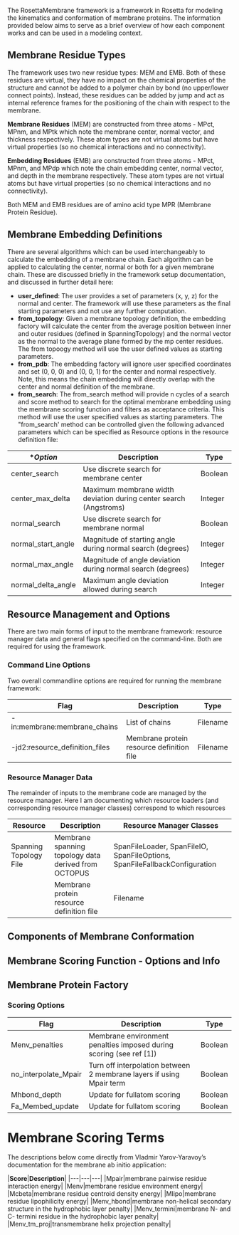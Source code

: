 The RosettaMembrane framework is a framework in Rosetta for modeling the kinematics and conformation of membrane proteins. The information provided below aims to serve as a brief overview of how each component works and can be used in a modeling context. 

## Membrane Residue Types
The framework uses two new residue types: MEM and EMB. Both of these residues are virtual, they have no impact on the chemical properties of the structure and cannot be added to a polymer chain by bond (no upper/lower connect points). Instead, these residues can be added by jump and act as internal reference frames for the positioning of the chain with respect to the membrane. 

**Membrane Residues** (MEM) are constructed from three atoms - MPct, MPnm, and MPtk which note the membrane center, normal vector, and thickness respectively. These atom types are not virtual atoms but have virtual properties (so no chemical interactions and no connectivity). 

**Embedding Residues** (EMB) are constructed from three atoms - MPct, MPnm, and MPdp which note the chain embedding center, normal vector, and depth in the membrane respectively. These atom types are not virtual atoms but have virtual properties (so no chemical interactions and no connectivity). 

Both MEM and EMB residues are of amino acid type MPR (Membrane Protein Residue). 

## Membrane Embedding Definitions
There are several algorithms which can be used interchangeably to calculate the embedding of a membrane chain. Each algorithm can be applied to calculating the center, normal or both for a given membrane chain.  These are discussed briefly in the framework setup documentation, and discussed in further detail here: 
* **user_defined**: The user provides a set of parameters (x, y, z) for the normal and center. The framework will use these parameters as the final starting parameters and not use any further computation. 
* **from_topology**: Given a membrane topology definition, the embedding factory will calculate the center 
from the average position between inner and outer residues (defined in SpanningTopology) and the normal vector as the normal to the average plane formed by the mp center residues. The from topoogy method will use the user defined values as starting parameters. 
* **from_pdb**: The embedding factory will ignore user specified coordinates and set (0, 0, 0) and (0, 0, 1) for the center and normal respectively. Note, this means the chain embedding will directly overlap with the center and normal definition of the membrane. 
* **from_search**: The from_search method will provide n cycles of a search and score method to search for the optimal membrane embedding using the membrane scoring function and filters as acceptance criteria. This method will use the user specified values as starting parameters. The "from_search' method can be controlled given the following advanced parameters which can be specified as Resource options in the resource definition file: 

|**Option*|**Description**|**Type**|
|---|---|---|
|center_search|Use discrete search for membrane center|Boolean|
|center_max_delta|Maximum membrane width deviation during center search (Angstroms)|Integer|
|normal_search|Use discrete search for membrane normal|Boolean|
|normal_start_angle|Magnitude of starting angle during normal search (degrees)|Integer|
|normal_max_angle|Magnitude of angle deviation during normal search (degrees)|Integer|
|normal_delta_angle|Maximum angle deviation allowed during search|Integer|

## Resource Management and Options
There are two main forms of input to the membrane framework: resource manager data and general flags specified on the command-line. Both are required for using the framework. 

### Command Line Options
Two overall commandline options are required for running the membrane framework: 

|**Flag**|**Description**|**Type**|
|---|---|---|
|-in:membrane:membrane_chains|List of chains |Filename|
|-jd2:resource_definition_files|Membrane protein resource definition file|Filename|

### Resource Manager Data
The remainder of inputs to the membrane code are managed by the resource manager. Here I am documenting which resource loaders (and corresponding resource manager classes) correspond to which resources 

|**Resource**|**Description**|**Resource Manager Classes**|
|---|---|---|
|Spanning Topology File|Membrane spanning topology data derived from OCTOPUS | SpanFileLoader, SpanFileIO, SpanFileOptions, SpanFileFallbackConfiguration|
||Membrane protein resource definition file|Filename|


## Components of Membrane Conformation

## Membrane Scoring Function - Options and Info

## Membrane Protein Factory






### Scoring Options
|**Flag**|**Description**|**Type**|
|---|---|---|
|Menv_penalties|Membrane environment penalties imposed during scoring (see ref [1])|Boolean|
|no_interpolate_Mpair|Turn off interpolation between 2 membrane layers if using Mpair term|Boolean|
|Mhbond_depth|Update for fullatom scoring|Boolean|
|Fa_Membed_update|Update for fullatom scoring|Boolean|

# Membrane Scoring Terms
The descriptions below come directly from Vladmir Yarov-Yaravoy’s documentation for the membrane ab initio application:

|**Score**|**Description**|
|---|---|---|
|Mpair|membrane pairwise residue interaction energy|
|Menv|membrane residue environment energy|
|Mcbeta|membrane residue centroid density energy|
|Mlipo|membrane residue lipophilicity energy|
|Menv_hbond|membrane non-helical secondary structure in the hydrophobic layer penalty|
|Menv_termini|membrane N- and C- termini residue in the hydrophobic layer penalty|
|Menv_tm_proj|transmembrane helix projection penalty|
